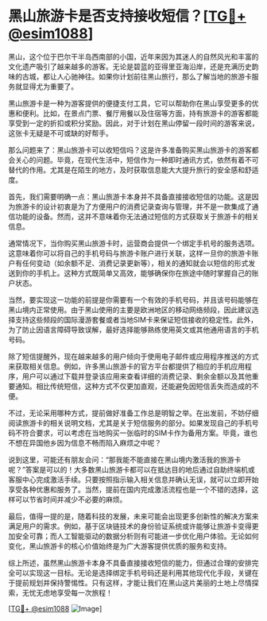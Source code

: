 # 黑山旅游卡是否支持接收短信？[[TG💪+ @esim1088](https://t.me/s/esim1088)]

黑山，这个位于巴尔干半岛西南部的小国，近年来因为其迷人的自然风光和丰富的文化遗产吸引了越来越多的游客。无论是碧蓝的亚得里亚海沿岸，还是充满历史韵味的古城，都让人心驰神往。如果你计划前往黑山旅行，那么了解当地的旅游卡服务就显得尤为重要了。

黑山旅游卡是一种为游客提供的便捷支付工具，它可以帮助你在黑山享受更多的优惠和便利。比如，在景点门票、餐厅用餐以及住宿等方面，持有旅游卡的游客都能享受到一定的折扣或积分奖励。因此，对于计划在黑山停留一段时间的游客来说，这张卡无疑是不可或缺的好帮手。

那么问题来了：黑山旅游卡可以收短信吗？这是许多准备购买黑山旅游卡的游客都会关心的问题。毕竟，在现代生活中，短信作为一种即时通讯方式，依然有着不可替代的作用。尤其是在陌生的地方，及时获取信息能大大提升旅行的安全感和舒适度。

首先，我们需要明确一点：黑山旅游卡本身并不具备直接接收短信的功能。这是因为旅游卡的设计初衷是为了方便用户的消费记录查询与管理，并不是一款集成了通信功能的设备。然而，这并不意味着你无法通过短信的方式获取关于旅游卡的相关信息。

通常情况下，当你购买黑山旅游卡时，运营商会提供一个绑定手机号的服务选项。这意味着你可以将自己的手机号码与旅游卡账户进行关联，这样一旦你的旅游卡账户有任何变动（如余额不足、消费记录更新等），相关的通知就会以短信的形式发送到你的手机上。这种方式既简单又高效，能够确保你在旅途中随时掌握自己的账户状态。

当然，要实现这一功能的前提是你需要有一个有效的手机号码，并且该号码能够在黑山境内正常使用。由于黑山使用的主要是欧洲地区的移动网络频段，因此建议选择支持这些频段的国际漫游套餐或者当地SIM卡来保证短信接收的稳定性。此外，为了防止因语言障碍导致误解，最好选择能够熟练使用英文或其他通用语言的手机号码。

除了短信提醒外，现在越来越多的用户倾向于使用电子邮件或应用程序推送的方式来获取相关信息。例如，许多黑山旅游卡的官方平台都提供了相应的手机应用程序，用户可以通过下载并登录该应用来查看详细的消费记录、剩余金额以及其他重要通知。相比传统短信，这种方式不仅更加直观，还能避免因短信丢失而造成的不便。

不过，无论采用哪种方式，提前做好准备工作总是明智之举。在出发前，不妨仔细阅读旅游卡的相关说明文档，尤其是关于短信服务的部分。如果发现自己的手机号码不符合要求，可以考虑在当地购买一张临时的SIM卡作为备用方案。毕竟，谁也不想在异国他乡因为信息不畅而陷入麻烦之中呢？

说到这里，可能还有朋友会问：“那我能不能直接在黑山境内激活我的旅游卡呢？”答案是可以的！大多数黑山旅游卡都可以在抵达目的地后通过自助终端机或客服中心完成激活手续。只要按照指示输入相关信息并确认无误，就可以立即开始享受各种优惠和服务了。当然，提前在国内完成激活流程也是一个不错的选择，这样可以节省时间并减少不必要的麻烦。

最后，值得一提的是，随着科技的发展，未来可能会出现更多创新性的解决方案来满足用户的需求。例如，基于区块链技术的身份验证系统或许能够让旅游卡变得更加安全可靠；而人工智能驱动的数据分析则有可能进一步优化用户体验。无论如何变化，黑山旅游卡的核心价值始终是为广大游客提供优质的服务和支持。

综上所述，虽然黑山旅游卡本身不具备直接接收短信的能力，但通过合理的安排完全可以实现这一目标。无论是选择绑定手机号码还是利用其他现代化手段，关键在于提前规划并保持警惕性。只有这样，才能让我们在黑山这片美丽的土地上尽情探索，无忧无虑地享受每一次旅程！

[[TG💪+ @esim1088](https://t.me/s/esim1088) ![Image](https://i.postimg.cc/4NQfJmqS/Snipaste-2025-05-13-00-14-12.png)]